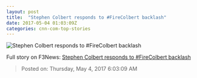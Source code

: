 ```yaml
---
layout: post
title:  "Stephen Colbert responds to #FireColbert backlash"
date: 2017-05-04 01:03:09Z
categories: cnn-com-top-stories
---
```


![Stephen Colbert responds to #FireColbert backlash](http://i2.cdn.turner.com/money/dam/assets/151117153751-stephen-colbert-late-show-standing-780x439.jpg)




Full story on F3News: [Stephen Colbert responds to #FireColbert backlash](http://www.f3nws.com/n/q4z4MC)

> Posted on: Thursday, May 4, 2017 6:03:09 AM
